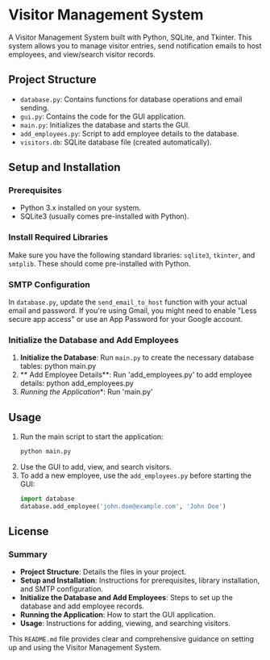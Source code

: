 # Visitor Management System

A Visitor Management System built with Python, SQLite, and Tkinter. This system allows you to manage visitor entries, send notification emails to host employees, and view/search visitor records.

## Project Structure

- `database.py`: Contains functions for database operations and email sending.
- `gui.py`: Contains the code for the GUI application.
- `main.py`: Initializes the database and starts the GUI.
- `add_employees.py`: Script to add employee details to the database.
- `visitors.db`: SQLite database file (created automatically).

## Setup and Installation

### Prerequisites

- Python 3.x installed on your system.
- SQLite3 (usually comes pre-installed with Python).

### Install Required Libraries

Make sure you have the following standard libraries: `sqlite3`, `tkinter`, and `smtplib`. These should come pre-installed with Python.

### SMTP Configuration

In `database.py`, update the `send_email_to_host` function with your actual email and password. If you're using Gmail, you might need to enable "Less secure app access" or use an App Password for your Google account.

### Initialize the Database and Add Employees

1. **Initialize the Database**: Run `main.py` to create the necessary database tables:
    python main.py
2. ** Add Employee Details**: Run 'add_employees.py' to add employee details:
    python add_employees.py
3. *Running the Application**: Run 'main.py'

## Usage
1. Run the main script to start the application:
    ```sh
    python main.py
    ```
2. Use the GUI to add, view, and search visitors.
3. To add a new employee, use the `add_employees.py` before starting the GUI:
    ```python
    import database
    database.add_employee('john.doe@example.com', 'John Doe')
    ```

## License

### Summary

- **Project Structure**: Details the files in your project.
- **Setup and Installation**: Instructions for prerequisites, library installation, and SMTP configuration.
- **Initialize the Database and Add Employees**: Steps to set up the database and add employee records.
- **Running the Application**: How to start the GUI application.
- **Usage**: Instructions for adding, viewing, and searching visitors.

This `README.md` file provides clear and comprehensive guidance on setting up and using the Visitor Management System.
